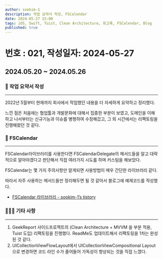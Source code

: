 ```yaml
---
author: sookim-1
description: 작업 요약서 작성, FSCalendar
date: 2024-05-27 15:00
tags: iOS, Swift, Tuist, Clean Architecture, 회고록, FSCalendar, Blog
published: true
---
```

# 번호 : 021, 작성일자: 2024-05-27

## 2024.05.20 ~ 2024.05.26
### 📗 작업 요약서 작성

---

2022년 5월부터 현재까지 회사에서 작업했던 내용을 더 자세하게 요약하고 정리했다.

느낀 점은 처음에는 협업툴과 개발문화에 대해서 집중한 부분이 보였고, 도메인을 이해하고 나서부터는 신규기능과 이슈를 병행하여 수정해갔고, 그 외 시간에서는 리팩토링을 진행해왔던 것 같다.

### 📅 FSCalendar

---

FSCalendar라이브러리를 사용한다면 FSCalendarDelegate의 메서드들을 알고 대략적으로 알아야겠다고 판단해서 직접 여러가지 시도를 하며 커스텀을 해보았다.

FSCalendar는 몇 가지 주의사항만 알게되면 사용방법이 매우 간단한 라이브러리 같다.

따라서 자주 사용하는 메서드들만 정리해두면 될 것 같아서 블로그에 예제코드를 작성했다.

- [FSCalendar 라이브러리 - sookim-1’s tistory](https://sookim-1.tistory.com/entry/iOS-FSCalendar)

### 🙋🏻‍♂️ 기타 사항

---

1. GeekReport 사이드프로젝트의 (Clean Architecture + MVVM 을 부분 적용, Tuist 도입) 리팩토링을 진행했다. ReadMe도 업데이트해서 리팩토링을 1차는 완성된 것 같다.
2. UICollectionViewFlowLayout에서 UICollectionViewCompositional Layout으로 변경하면 코드 라인 수가 줄어들어 가독성이 향상되는 것을 직접 느꼈다.



